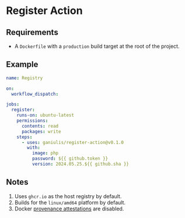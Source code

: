 # Register Action

## Requirements

- A `Dockerfile` with a `production` build target at the root of the project.

## Example

```yaml
name: Registry

on:
  workflow_dispatch:

jobs:
  register:
    runs-on: ubuntu-latest
    permissions:
      contents: read
      packages: write
    steps:
      - uses: ganiulis/register-action@v0.1.0
        with:
          image: php
          password: ${{ github.token }}
          version: 2024.05.25.${{ github.sha }}
```

## Notes

1. Uses `ghcr.io` as the host registry by default.
2. Builds for the `linux/amd64` platform by default.
3. Docker [provenance attestations](https://docs.docker.com/build/attestations/slsa-provenance/) are disabled.
